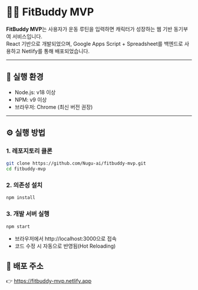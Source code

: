# 🏋️‍♂️ FitBuddy MVP

**FitBuddy MVP**는 사용자가 운동 루틴을 입력하면 캐릭터가 성장하는 웹 기반 동기부여 서비스입니다.  
React 기반으로 개발되었으며, Google Apps Script + Spreadsheet를 백엔드로 사용하고 Netlify를 통해 배포되었습니다.

---

## 🔧 실행 환경

- Node.js: v18 이상
- NPM: v9 이상
- 브라우저: Chrome (최신 버전 권장)

---

## ⚙️ 실행 방법

### 1. 레포지토리 클론

```bash
git clone https://github.com/Nugu-ai/fitbuddy-mvp.git
cd fitbuddy-mvp
```

### 2. 의존성 설치
```bash
npm install
```

### 3. 개발 서버 실행
```bash
npm start
```
- 브라우저에서 http://localhost:3000으로 접속
- 코드 수정 시 자동으로 반영됨(Hot Reloading)

## 🔗 배포 주소
👉 https://fitbuddy-mvp.netlify.app